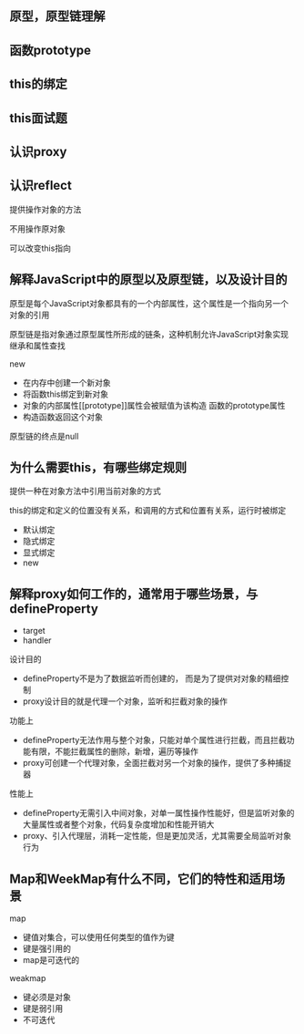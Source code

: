 ## 原型，原型链理解



## 函数prototype



## this的绑定



## this面试题



## 认识proxy





## 认识reflect

提供操作对象的方法

不用操作原对象

可以改变this指向



## 解释JavaScript中的原型以及原型链，以及设计目的

原型是每个JavaScript对象都具有的一个内部属性，这个属性是一个指向另一个对象的引用

原型链是指对象通过原型属性所形成的链条，这种机制允许JavaScript对象实现继承和属性查找

new

- 在内存中创建一个新对象
- 将函数this绑定到新对象
- 对象的内部属性[[prototype]]属性会被赋值为该构造 函数的prototype属性
- 构造函数返回这个对象

原型链的终点是null





## 为什么需要this，有哪些绑定规则

提供一种在对象方法中引用当前对象的方式

this的绑定和定义的位置没有关系，和调用的方式和位置有关系，运行时被绑定

- 默认绑定
- 隐式绑定
- 显式绑定
- new



## 解释proxy如何工作的，通常用于哪些场景，与defineProperty

- target
- handler

设计目的

- defineProperty不是为了数据监听而创建的， 而是为了提供对对象的精细控制
- proxy设计目的就是代理一个对象，监听和拦截对象的操作

功能上

- defineProperty无法作用与整个对象，只能对单个属性进行拦截，而且拦截功能有限，不能拦截属性的删除，新增，遍历等操作
- proxy可创建一个代理对象，全面拦截对另一个对象的操作，提供了多种捕捉器

性能上

- defineProperty无需引入中间对象，对单一属性操作性能好，但是监听对象的大量属性或者整个对象，代码复杂度增加和性能开销大
- proxy、引入代理层，消耗一定性能，但是更加灵活，尤其需要全局监听对象行为



## Map和WeekMap有什么不同，它们的特性和适用场景

map

- 键值对集合，可以使用任何类型的值作为键
- 键是强引用的
- map是可迭代的

weakmap

- 键必须是对象
- 键是弱引用
- 不可迭代





